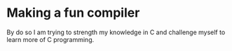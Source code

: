# Making a fun compiler
By do so I am trying to strength my knowledge in C and challenge myself to learn more of C programming.
